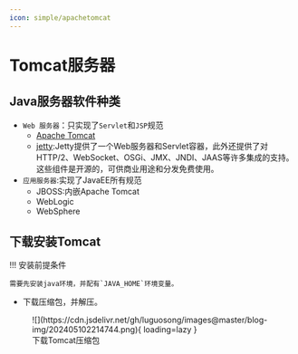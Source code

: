 ```yaml
---
icon: simple/apachetomcat
---
```


# Tomcat服务器

## Java服务器软件种类

- `Web 服务器`：只实现了`Servlet`和`JSP`规范
    - [Apache Tomcat](https://tomcat.apache.org/)
    - [jetty](https://eclipse.dev/jetty/):Jetty提供了一个Web服务器和Servlet容器，此外还提供了对HTTP/2、WebSocket、OSGi、JMX、JNDI、JAAS等许多集成的支持。这些组件是开源的，可供商业用途和分发免费使用。
- `应用服务器`:实现了JavaEE所有规范
    - JBOSS:内嵌Apache Tomcat
    - WebLogic
    - WebSphere

## 下载安装Tomcat

!!! 安装前提条件

    需要先安装java环境，并配有`JAVA_HOME`环境变量。

- 下载压缩包，并解压。

<figure markdown="span">
  ![](https://cdn.jsdelivr.net/gh/luguosong/images@master/blog-img/202405102214744.png){ loading=lazy }
  <figcaption>下载Tomcat压缩包</figcaption>
</figure>


